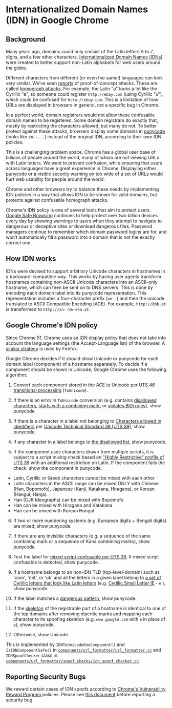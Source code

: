 # Internationalized Domain Names (IDN) in Google Chrome

## Background

Many years ago, domains could only consist of the Latin letters A to Z, digits,
and a few other characters. [Internationalized Domain Names
(IDNs)](https://en.wikipedia.org/wiki/Internationalized_domain_name) were
created to better support non-Latin alphabets for web users around the globe.

Different characters from different (or even the same!) languages can look very
similar. We’ve seen
[reports](https://bugs.chromium.org/p/chromium/issues/detail?id=683314) of
proof-of-concept attacks. These are called [homograph
attacks](https://en.wikipedia.org/wiki/IDN_homograph_attack). For example, the
Latin "a" looks a lot like the Cyrillic "а", so someone could register
`http://ebаy.com` (using Cyrillic "`а`"), which could be confused for
`http://ebay.com`. This is a limitation of how URLs are displayed in browsers in
general, not a specific bug in Chrome.

In a perfect world, domain registrars would not allow these confusable domain
names to be registered. Some domain registrars do exactly that, mostly by
restricting the characters allowed, but many do not. To better protect against
these attacks, browsers display some domains in
[punycode](https://en.wikipedia.org/wiki/Punycode) (looks like `xn--...`)
instead of the original IDN, according to their own IDN policies.

This is a challenging problem space. Chrome has a global user base of billions
of people around the world, many of whom are not viewing URLs with Latin
letters. We want to prevent confusion, while ensuring that users across
languages have a great experience in Chrome. Displaying either punycode or a
visible security warning on too wide of a set of URLs would hurt web usability
for people around the world.

Chrome and other browsers try to balance these needs by implementing IDN
policies in a way that allows IDN to be shown for valid domains, but protects
against confusable homograph attacks.

Chrome's IDN policy is one of several tools that aim to protect users.
[Google Safe Browsing](https://safebrowsing.google.com/) continues to help
protect over two billion devices every day by showing warnings to users when
they attempt to navigate to dangerous or deceptive sites or download dangerous
files. Password managers continue to remember which domain password logins are
for, and won’t automatically fill a password into a domain that is not the
exactly correct one.

## How IDN works

IDNs were devised to support arbitrary Unicode characters in hostnames in a
backward-compatible way. This works by having user agents transform hostnames
containing non-ASCII Unicode characters into an ASCII-only hostname, which can
then be sent on to DNS servers. This is done by encoding each domain label into
its punycode representation. This representation includes a four-character
prefix (`xn--`) and then the unicode translated to ASCII Compatible Encoding
(ACE). For example, `http://öbb.at` is transformed to `http://xn--bb-eka.at`.

## Google Chrome's IDN policy

Since Chrome 51, Chrome uses an IDN display policy that does not take into
account the language settings (the Accept-Language list) of the browser. A
[similar strategy](https://wiki.mozilla.org/IDN_Display_Algorithm#Algorithm) is
used by Firefox.

Google Chrome decides if it should show Unicode or punycode for each domain
label (component) of a hostname separately. To decide if a component should be
shown in Unicode, Google Chrome uses the following algorithm:
1. Convert each component stored in the ACE to Unicode per [UTS 46 transitional
   processing](http://unicode.org/reports/tr46/#Processing) (`ToUnicode`).

2. If there is an error in `ToUnicode` conversion (e.g. contains [disallowed
   characters](http://unicode.org/cldr/utility/list-unicodeset.jsp?a=%5B%3Auts46%3Ddisallowed%3A%5D&abb=on&g=&i=),
   [starts with a combining
   mark](https://unicode-org.github.io/icu-docs/apidoc/released/icu4c/uidna_8h.html#a0411cd49bb5b71852cecd93bcbf0ca2da390a6b3d9844a1dcc1f99fb1ae478ecf),
   or [violates BiDi
   rules](https://unicode-org.github.io/icu-docs/apidoc/released/icu4c/uidna_8h.html#a0411cd49bb5b71852cecd93bcbf0ca2da8a9311811fb0f3db1644ac1a88056370)),
   show punycode.

3. If there is a character in a label not belonging to [Characters allowed in
   identifiers](http://unicode.org/cldr/utility/list-unicodeset.jsp?a=%5B%3AIdentifierStatus%3DAllowed%3A&abb=on&g=&i=)
   per [Unicode Technical Standard 39 (UTS
   39)](http://www.unicode.org/reports/tr39/#Identifier_Status_and_Type), show
   punycode.

4. If any character in a label belongs to [the disallowed
   list](https://unicode.org/cldr/utility/list-unicodeset.jsp?a=%5B%5Cu01CD-%5Cu01DC%5D+%5B%5Cu1c80-%5Cu1c8f%5D++%5B%5Cu1e90-%5Cu1e9b%5D++%5B%5Cu1f00-%5Cu1fff%5D++%5B%5Cua640-%5Cua69f%5D-%5B%5Cua720-%5Cua72f%5D+%5B%5Cu0338+%5Cu058a+%5Cu2010+%5Cu2019+%5Cu2027+%5Cu30a0+%5Cu02bb+%5Cu02bc+%5D&abb=on&g=&i=),
   show punycode.

5. If the component uses characters drawn from multiple scripts, it is subject
to a script mixing check based on ["Highly Restrictive" profile of UTS
39](http://www.unicode.org/reports/tr39/#Restriction_Level_Detection) with an
additional restriction on Latin. If the component fails the check, show the
component in punycode.
  - Latin, Cyrillic or Greek characters cannot be mixed with each other
  - Latin characters in the ASCII range can be mixed ONLY with Chinese (Han,
    Bopomofo), Japanese (Kanji, Katakana, Hiragana), or Korean (Hangul, Hanja).
  - Han (CJK Ideographs) can be mixed with Bopomofo
  - Han can be mixed with Hiragana and Katakana
  - Han can be mixed with Korean Hangul

6. If two or more numbering systems (e.g. European digits + Bengali digits) are
mixed, show punycode.

7. If there are any invisible characters (e.g. a sequence of the same combining
mark or a sequence of Kana combining marks), show punycode.

8. Test the label for [mixed script confusable per UTS
39](http://unicode.org/reports/tr39/#Mixed_Script_Confusables). If mixed script
confusable is detected, show punycode.

9. If a hostname belongs to an non-IDN TLD (top-level-domain) such as 'com',
'net', or 'uk' and all the letters in a given label belong to [a set of Cyrillic
letters that look like Latin
letters](http://unicode.org/cldr/utility/list-unicodeset.jsp?a=%5B%D0%B0%D1%81%D4%81%D0%B5%D2%BB%D1%96%D1%98%D3%8F%D0%BE%D1%80%D4%9B%D1%95%D4%9D%D1%85%D1%83%D1%8A%D0%AC%D2%BD%D0%BF%D0%B3%D1%B5%D1%A1%5D&g=gc&i=)
(e.g. [Cyrillic Small Letter
IE](http://unicode.org/cldr/utility/character.jsp?a=0435) - `е`  ), show
punycode.

10. If the label matches a [dangerous
pattern](https://cs.chromium.org/chromium/src/components/url_formatter/spoof_checks/idn_spoof_checker.cc?type=cs&g=0&l=422),
show punycode.

11. If the [skeleton](http://unicode.org/reports/tr39/#def-skeleton) of the
registrable part of a hostname is identical to one of the top domains after
removing diacritic marks and mapping each character to its spoofing skeleton
(e.g. `www.googlé.com` with `é` in place of `e`), show punycode.

13. Otherwise, show Unicode.

This is implemented by `IDNToUnicodeOneComponent()` and `IsIDNComponentSafe()`
in
[`components/url_formatter/url_formatter.cc`](https://cs.chromium.org/search/?q=components/url_formatter/url_formatter.cc)
and `IDNSpoofChecker` class in
[`components/url_formatter/spoof_checks/idn_spoof_checker.cc`](https://cs.chromium.org/chromium/src/components/url_formatter/spoof_checks/idn_spoof_checker.cc).


## Reporting Security Bugs

We reward certain cases of IDN spoofs according to [Chrome's Vulnerability
Reward Program](https://www.google.com/about/appsecurity/chrome-rewards/index.html)
policies. Please see [this
document]( https://docs.google.com/document/d/1_xJz3J9kkAPwk3pma6K3X12SyPTyyaJDSCxTfF8Y5sU/edit?usp=sharing)
before reporting a security bug.
